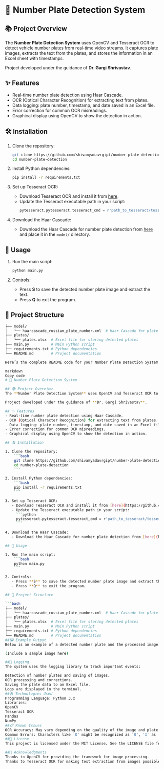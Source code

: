 # 🚗 Number Plate Detection System

## 📚 Project Overview
The **Number Plate Detection System** uses OpenCV and Tesseract OCR to detect vehicle number plates from real-time video streams. It captures plate images, extracts the text from the plates, and stores the information in an Excel sheet with timestamps.

Project developed under the guidance of **Dr. Gargi Shrivastav**.

## ✨ Features
- Real-time number plate detection using Haar Cascade.
- OCR (Optical Character Recognition) for extracting text from plates.
- Data logging: plate number, timestamp, and date saved in an Excel file.
- Error correction for common OCR misreadings.
- Graphical display using OpenCV to show the detection in action.

## 🛠️ Installation

1. Clone the repository:
    ```bash
    git clone https://github.com/shivamyadavrgipt/number-plate-detection.git
    cd number-plate-detection
    ```

2. Install Python dependencies:
    ```bash
    pip install -r requirements.txt
    ```

3. Set up Tesseract OCR:
   - Download Tesseract OCR and install it from [here](https://github.com/tesseract-ocr/tesseract).
   - Update the Tesseract executable path in your script:
     ```python
     pytesseract.pytesseract.tesseract_cmd = r'path_to_tesseract/tesseract.exe'
     ```

4. Download the Haar Cascade:
   - Download the Haar Cascade for number plate detection from [here](https://github.com/opencv/opencv/tree/master/data/haarcascades) and place it in the `model/` directory.

## 🚀 Usage

1. Run the main script:
    ```bash
    python main.py
    ```

2. Controls:
   - Press **S** to save the detected number plate image and extract the text.
   - Press **Q** to exit the program.

## 📂 Project Structure

```bash
├── model/
│   └── haarcascade_russian_plate_number.xml  # Haar Cascade for plate detection
├── plates/
│   └── plates.xlsx  # Excel file for storing detected plates
├── main.py          # Main Python script
├── requirements.txt # Python dependencies
└── README.md        # Project documentation

Here’s the complete README code for your Number Plate Detection System:

markdown
Copy code
# 🚗 Number Plate Detection System

## 📚 Project Overview
The **Number Plate Detection System** uses OpenCV and Tesseract OCR to detect vehicle number plates from real-time video streams. It captures plate images, extracts the text from the plates, and stores the information in an Excel sheet with timestamps.

Project developed under the guidance of **Dr. Gargi Shrivastav**.

## ✨ Features
- Real-time number plate detection using Haar Cascade.
- OCR (Optical Character Recognition) for extracting text from plates.
- Data logging: plate number, timestamp, and date saved in an Excel file.
- Error correction for common OCR misreadings.
- Graphical display using OpenCV to show the detection in action.

## 🛠️ Installation

1. Clone the repository:
    ```bash
    git clone https://github.com/shivamyadavrgipt/number-plate-detection.git
    cd number-plate-detection
    ```

2. Install Python dependencies:
    ```bash
    pip install -r requirements.txt
    ```

3. Set up Tesseract OCR:
   - Download Tesseract OCR and install it from [here](https://github.com/tesseract-ocr/tesseract).
   - Update the Tesseract executable path in your script:
     ```python
     pytesseract.pytesseract.tesseract_cmd = r'path_to_tesseract/tesseract.exe'
     ```

4. Download the Haar Cascade:
   - Download the Haar Cascade for number plate detection from [here](https://github.com/opencv/opencv/tree/master/data/haarcascades) and place it in the `model/` directory.

## 🚀 Usage

1. Run the main script:
    ```bash
    python main.py
    ```

2. Controls:
   - Press **S** to save the detected number plate image and extract the text.
   - Press **Q** to exit the program.

## 📂 Project Structure

```bash
├── model/
│   └── haarcascade_russian_plate_number.xml  # Haar Cascade for plate detection
├── plates/
│   └── plates.xlsx  # Excel file for storing detected plates
├── main.py          # Main Python script
├── requirements.txt # Python dependencies
└── README.md        # Project documentation
##🖼️ Example Output
Below is an example of a detected number plate and the processed image:

(Include a sample image here)

##📝 Logging
The system uses the logging library to track important events:

Detection of number plates and saving of images.
OCR processing and corrections.
Saving the plate data to an Excel file.
Logs are displayed in the terminal.
##🛠️ Technologies Used
Programming Language: Python 3.x
Libraries:
OpenCV
Tesseract OCR
Pandas
NumPy
##📋 Known Issues
OCR Accuracy: May vary depending on the quality of the image and plate visibility.
Common Errors: Characters like 'O' might be recognized as '0', 'I' as '1', etc. These are handled with basic corrections.
##📄 License
This project is licensed under the MIT License. See the LICENSE file for more details.

##🙏 Acknowledgments
Thanks to OpenCV for providing the framework for image processing.
Thanks to Tesseract OCR for making text extraction from images possible.
